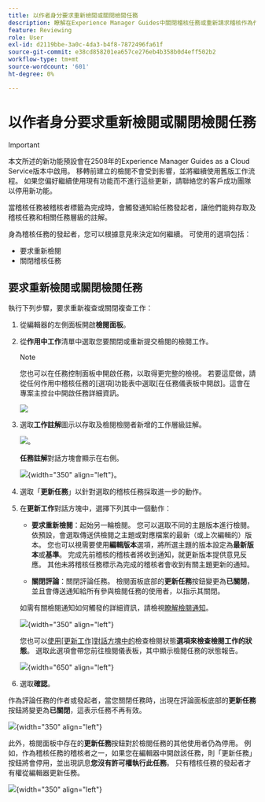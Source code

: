 ```yaml
---
title: 以作者身分要求重新檢閱或關閉檢閱任務
description: 瞭解在Experience Manager Guides中關閉稽核任務或重新請求稽核作為作者的工作流程。
feature: Reviewing
role: User
exl-id: d2119bbe-3a0c-4da3-b4f8-7872496fa61f
source-git-commit: e38cd858201ea657ce276eb4b358b0d4eff502b2
workflow-type: tm+mt
source-wordcount: '601'
ht-degree: 0%

---
```


# 以作者身分要求重新檢閱或關閉檢閱任務

>[!IMPORTANT]
>
> 本文所述的新功能預設會在2508年的Experience Manager Guides as a Cloud Service版本中啟用。 移轉前建立的檢閱不會受到影響，並將繼續使用舊版工作流程。 如果您偏好繼續使用現有功能而不進行這些更新，請聯絡您的客戶成功團隊以停用新功能。

當稽核任務被稽核者標籤為完成時，會觸發通知給任務發起者，讓他們能夠存取及稽核任務和相關任務層級的註解。

身為稽核任務的發起者，您可以根據意見來決定如何繼續。 可使用的選項包括：

- 要求重新檢閱
- 關閉稽核任務

## 要求重新檢閱或關閉檢閱任務

執行下列步驟，要求重新複查或關閉複查工作：

1. 從編輯器的左側面板開啟&#x200B;**檢閱面板**。
2. 從&#x200B;**作用中工作**&#x200B;清單中選取您要關閉或重新提交檢閱的檢閱工作。

   >[!NOTE]
   >
   > 您也可以在任務控制面板中開啟任務，以取得更完整的檢視。 若要這麼做，請從任何作用中稽核任務的[選項]功能表中選取[在任務儀表板中開啟]。 **&#x200B;**&#x200B;這會在專案主控台中開啟任務詳細資訊。

   ![](images/task-dashboard-selection-author-view.png)
3. 選取&#x200B;**工作註解**&#x200B;圖示以存取及檢閱檢閱者新增的工作層級註解。

   ![](images/task-comments-selection-author-view.png)。

   **任務註解**&#x200B;對話方塊會顯示在右側。

   ![](images/task-comments-dialog-editor.png){width="350" align="left"}。
4. 選取「**更新任務**」以針對選取的稽核任務採取進一步的動作。
5. 在&#x200B;**更新工作**&#x200B;對話方塊中，選擇下列其中一個動作：

   - **要求重新檢閱**：起始另一輪檢閱。 您可以選取不同的主題版本進行檢閱。 依預設，會選取傳送供檢閱之主題或對應檔案的最新（或上次編輯的）版本。 您也可以視需要使用&#x200B;**編輯版本**&#x200B;選項，將所選主題的版本設定為&#x200B;**最新版本**&#x200B;或&#x200B;**基準**。  完成先前稽核的稽核者將收到通知，就更新版本提供意見反應。 其他未將稽核任務標示為完成的稽核者會收到有關主題更新的通知。

   - **關閉評論**：關閉評論任務。 檢閱面板底部的&#x200B;**更新任務**&#x200B;按鈕變更為&#x200B;**已關閉**，並且會傳送通知給所有參與檢閱任務的使用者，以指示其關閉。

   如需有關檢閱通知如何觸發的詳細資訊，請檢視[瞭解檢閱通知](./review-understanding-review-notifications.md)。

   ![](images/update-task-dialog.png){width="350" align="left"}

   您也可以[使用[更新工作]對話方塊中的](./review-manage-tasks-review-dashboard.md#check-the-status-of-a-review-task)檢查檢閱狀態&#x200B;**選項來檢查檢閱工作的狀態**。 選取此選項會帶您前往檢閱儀表板，其中顯示檢閱任務的狀態報告。

   ![](images/check-review-status-icon.png){width="650" align="left"}

6. 選取&#x200B;**確認**。


作為評論任務的作者或發起者，當您關閉任務時，出現在評論面板底部的&#x200B;**更新任務**&#x200B;按鈕將變更為&#x200B;**已關閉**，這表示任務不再有效。

![](images/review-task-status-closed-review-panel.png){width="350" align="left"}

此外，檢閱面板中存在的&#x200B;**更新任務**&#x200B;按鈕對於檢閱任務的其他使用者仍為停用。 例如，作為稽核任務的稽核者之一，如果您在編輯器中開啟該任務，則「更新任務」按鈕將會停用，並出現訊息&#x200B;**您沒有許可權執行此任務**。 只有稽核任務的發起者才有權從編輯器更新任務。

![](images/update-task-button-disabled.png){width="350" align="left"}




